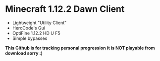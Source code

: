 # Minecraft 1.12.2 Dawn Client

* Lightweight "Utility Client"
* HeroCode's Gui
* OptiFine 1.12.2 HD U F5
* Simple bypasses

**This Github is for tracking personal progression**
**it is NOT playable from download sorry :)**
